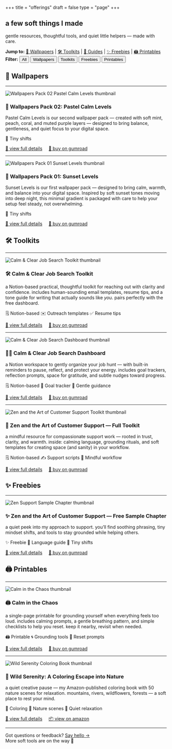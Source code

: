 +++
title = "offerings"
draft = false
type = "page"
+++

## a few soft things I made

gentle resources, thoughtful tools, and quiet little helpers — made with care.

<div class="offerings-toc">
  <strong>Jump to:</strong>
  <a href="#wallpapers">🌄 Wallpapers</a> |
  <a href="#job-tools">🛠️ Toolkits</a> |
  <a href="#guides">🌿 Guides</a> |
  <a href="#freebies">✨ Freebies</a> |
  <a href="#printables">🖨️ Printables</a>
</div>

<div class="offerings-filter">
  <strong>Filter:</strong>
  <button data-filter="all" class="active">All</button>
  <button data-filter="wallpapers">Wallpapers</button>
  <button data-filter="toolkits">Toolkits</button>
  <button data-filter="freebies">Freebies</button>
  <button data-filter="printables">Printables</button>
</div>

<div class="category-group" data-category="wallpapers">
  <h2 id="wallpapers">🌄 Wallpapers</h2>
  <hr>

  <div class="offering" data-category="wallpapers">
    <img src="/images/wp02-pastel-levels/pastelcalmthumb.png" alt="Wallpapers Pack 02 Pastel Calm Levels thumbnail" class="thumbnail" />
    <div class="offering-text">
      <h3>🌸 Wallpapers Pack 02: Pastel Calm Levels</h3>
      <p>Pastel Calm Levels is our second wallpaper pack — created with soft mint, peach, coral, and muted purple layers — designed to bring balance, gentleness, and quiet focus to your digital space.</p>
      <div class="tags">
        <span class="tag">🌿 Tiny shifts</span>
      </div>
      <p>
        <a href="https://steadyspace.net/wp02-pastel-levels">🌿 view full details</a> &nbsp; &nbsp;
        <a href="https://steadyspace.gumroad.com/l/wp02_pastellevels">🛒 buy on gumroad</a>
      </p>
    </div>
  </div>

  <hr>

  <div class="offering" data-category="wallpapers">
    <img src="/images/wp01-sunset-levels/sunsetthumb.png" alt="Wallpapers Pack 01 Sunset Levels thumbnail" class="thumbnail" />
    <div class="offering-text">
      <h3>🌅 Wallpapers Pack 01: Sunset Levels</h3>
      <p>Sunset Levels is our first wallpaper pack — designed to bring calm, warmth, and balance into your digital space. Inspired by soft sunset tones moving into deep night, this minimal gradient is packaged with care to help your setup feel steady, not overwhelming.</p>
      <div class="tags">
        <span class="tag">🌿 Tiny shifts</span>
      </div>
      <p>
        <a href="https://steadyspace.net/wp01-sunset-levels">🌿 view full details</a> &nbsp; &nbsp;
        <a href="https://steadyspace.gumroad.com/l/wp01_sunset_levels">🛒 buy on gumroad</a>
      </p>
      </p>
    </div>
  </div>
</div>

<div class="category-group" data-category="toolkits">
  <h2 id="job-tools">🛠️ Toolkits</h2>
  <hr>

  <div class="offering" data-category="toolkits">
    <img src="/images/job-toolkit/job-toolkit-thumb.png" alt="Calm & Clear Job Search Toolkit thumbnail" class="thumbnail" />
    <div class="offering-text">
      <h3>🛠️ Calm & Clear Job Search Toolkit</h3>
      <p>a Notion-based practical, thoughtful toolkit for reaching out with clarity and confidence. includes human-sounding email templates, resume tips, and a tone guide for writing that actually sounds like <em>you</em>. pairs perfectly with the free dashboard.</p>
      <div class="tags">
        <span class="tag">🗒️ Notion-based</span>
        <span class="tag">✉️ Outreach templates</span>
        <span class="tag">✅ Resume tips</span>
      </div>
      <p>
        <a href="https://steadyspace.net/job-toolkit">🌿 view full details</a> &nbsp; &nbsp;
        <a href="https://steadyspace.gumroad.com/l/calmjobtoolkit">🛒 buy on gumroad</a>
      </p>
    </div>
  </div>

  <hr>

  <div class="offering" data-category="toolkits">
    <img src="/images/job-dashboard/job-search-dashboard-thumb.png" alt="Calm & Clear Job Search Dashboard thumbnail" class="thumbnail" />
    <div class="offering-text">
      <h3>🧘‍♀️ Calm & Clear Job Search Dashboard</h3>
      <p>a Notion workspace to gently organize your job hunt — with built-in reminders to pause, reflect, and protect your energy. includes goal trackers, reflection prompts, space for gratitude, and subtle nudges toward progress.</p>
      <div class="tags">
        <span class="tag">🗒️ Notion-based</span>
        <span class="tag">📆 Goal tracker</span>
        <span class="tag">🌱 Gentle guidance</span>
      </div>
      <p>
        <a href="https://steadyspace.net/job-dashboard">🌿 view full details</a> &nbsp; &nbsp;
        <a href="https://steadyspace.gumroad.com/l/calmjobdashboard">🛒 buy on gumroad</a>
      </p>
    </div>
  </div>

  <hr>

  <div class="offering" data-category="toolkits">
    <img src="/images/zen-support/zen-support-full-thumb.png" alt="Zen and the Art of Customer Support Toolkit thumbnail" class="thumbnail" />
    <div class="offering-text">
      <h3>🧰 Zen and the Art of Customer Support — Full Toolkit</h3>
      <p>a mindful resource for compassionate support work — rooted in trust, clarity, and warmth. inside: calming language, grounding rituals, and soft templates for creating space (and sanity) in your workflow.</p>
      <div class="tags">
        <span class="tag">🗒️ Notion-based</span>
        <span class="tag">✍️ Support scripts</span>
        <span class="tag">🧘 Mindful workflow</span>
      </div>
      <p>
            <p>
        <a href="https://steadyspace.net/zen-support">🌿 view full details</a> &nbsp; &nbsp;
        <a href="https://steadyspace.gumroad.com/l/zensupport">🛒 buy on gumroad</a></p>
    </div>
  </div>
</div>

<div class="category-group" data-category="freebies">
  <h2 id="freebies">✨ Freebies</h2>
  <hr>

  <div class="offering" data-category="freebies">
    <img src="/images/zen-support-sample/zen-sample-thumb.png" alt="Zen Support Sample Chapter thumbnail" class="thumbnail" />
    <div class="offering-text">
      <h3>✨ Zen and the Art of Customer Support — Free Sample Chapter</h3>
      <p>a quiet peek into my approach to support. you’ll find soothing phrasing, tiny mindset shifts, and tools to stay grounded while helping others.</p>
      <div class="tags">
        <span class="tag">✨ Freebie</span>
        <span class="tag">💬 Language guide</span>
        <span class="tag">🌿 Tiny shifts</span>
      </div>
      <p>
        <a href="https://steadyspace.net/zen-support-sample">🌿 view full details</a> &nbsp; &nbsp;
        <a href="https://steadyspace.gumroad.com/l/zen-sample">🛒 buy on gumroad</a>
      </p>
      </p>
    </div>
  </div>
</div>

<div class="category-group" data-category="printables">
  <h2 id="printables">🖨️ Printables</h2>
  <hr>

  <div class="offering" data-category="printables">
    <img src="/images/calm-chaos/calm-chaos-thumb.png" alt="Calm in the Chaos thumbnail" class="thumbnail" />
    <div class="offering-text">
      <h3>🖨️ Calm in the Chaos</h3>
      <p>a single-page printable for grounding yourself when everything feels too loud. includes calming prompts, a gentle breathing pattern, and simple checklists to help you reset. keep it nearby, revisit when needed.</p>
      <div class="tags">
        <span class="tag">🖨️ Printable</span>
        <span class="tag">🌀 Grounding tools</span>
        <span class="tag">🌙 Reset prompts</span>
      </div>
      <p>
        <a href="https://steadyspace.net/calm-in-the-chaos">🌿 view full details</a> &nbsp; &nbsp;
        <a href="https://steadyspace.gumroad.com/l/calminthechaos">🛒 buy on gumroad</a>
      </p>
    </div>
  </div>

  <hr>

  <div class="offering" data-category="printables">
    <img src="/images/wild-serenity/wild-serenity-thumb.png" alt="Wild Serenity Coloring Book thumbnail" class="thumbnail" />
    <div class="offering-text">
      <h3>🎨 Wild Serenity: A Coloring Escape into Nature</h3>
      <p>a quiet creative pause — my Amazon-published coloring book with 50 nature scenes for relaxation. mountains, rivers, wildflowers, forests — a soft place to rest your mind.</p>
      <div class="tags">
        <span class="tag">🎨 Coloring</span>
        <span class="tag">🍃 Nature scenes</span>
        <span class="tag">🧘 Quiet relaxation</span>
      </div>
      <p>
        <a href="https://steadyspace.net/wild-serenity">🌿 view full details</a> &nbsp; &nbsp;
        <a href="https://a.co/d/dgmfU5n">📦 view on amazon</a>
      </p>
    </div>
  </div>
</div>

<script>
  const filterButtons = document.querySelectorAll('.offerings-filter button');
  const groups = document.querySelectorAll('.category-group');

  filterButtons.forEach(button => {
    button.addEventListener('click', () => {
      const category = button.dataset.filter;

      filterButtons.forEach(btn => btn.classList.remove('active'));
      button.classList.add('active');

      groups.forEach(group => {
        if (category === 'all' || group.dataset.category === category) {
          group.style.display = 'block';
        } else {
          group.style.display = 'none';
        }
      });
    });
  });
</script>

<hr>

<p class="footer-cta">
  Got questions or feedback? <a href="/say-hello">Say hello →</a><br>
  More soft tools are on the way 🌙
</p>
